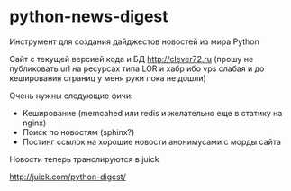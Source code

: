 python-news-digest
==================

Инструмент для создания дайджестов новостей из мира Python

Сайт с текущей версией кода и БД http://clever72.ru 
(прошу не публиковать url на ресурсах типа LOR и хабр ибо vps слабая и до кеширования страниц у меня руки пока не дошли)

Очень нужны следующие фичи:

 - Кеширование (memcahed или redis и желательно еще в статику на nginx)
 - Поиск по новостям (sphinx?)
 - Постинг ссылок на хорошие новости анонимусами с морды сайта

Новости теперь транслируются в juick

http://juick.com/python-digest/
